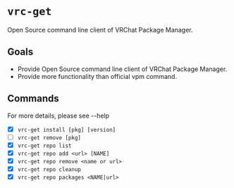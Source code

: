 `vrc-get`
====

Open Source command line client of VRChat Package Manager. 

## Goals

- Provide Open Source command line client of VRChat Package Manager.
- Provide more functionality than official vpm command.

## Commands

For more details, please see --help

- [x] `vrc-get install [pkg] [version]`
- [ ] `vrc-get remove [pkg]`
- [x] `vrc-get repo list`
- [x] `vrc-get repo add <url> [NAME]`
- [x] `vrc-get repo remove <name or url>`
- [x] `vrc-get repo cleanup`
- [x] `vrc-get repo packages <NAME|url>`
